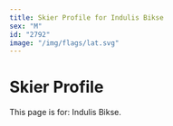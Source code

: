 ```yaml
---
title: Skier Profile for Indulis Bikse
sex: "M"
id: "2792"
image: "/img/flags/lat.svg" 
---
```


# Skier Profile

This page is for: Indulis Bikse.
    